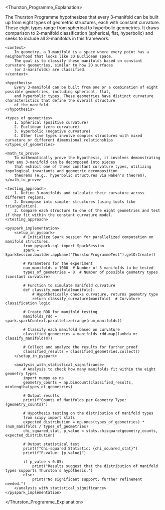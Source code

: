 <Thurston_Programme_Explanation>
    <summary>
        The Thurston Programme hypothesizes that every 3-manifold can be built up from eight types of geometric structures,
        each with constant curvature. These eight types range from spherical to hyperbolic geometries. It draws comparison
        to 2-manifold classification (spherical, flat, hyperbolic) and seeks to include all 3-manifolds in this framework.
    </summary>
    
    <context>
        In geometry, a 3-manifold is a space where every point has a neighborhood that looks like 3D Euclidean space. 
        The goal is to classify these manifolds based on constant curvature geometries, similar to how 2D surfaces 
        (or 2-manifolds) are classified.
    </context>
    
    <hypothesis>
        Every 3-manifold can be built from one or a combination of eight possible geometries, including spherical, flat,
        and hyperbolic types. These geometries have distinct curvature characteristics that define the overall structure
        of the manifold.
    </hypothesis>
    
    <types_of_geometries>
        1. Spherical (positive curvature)
        2. Euclidean (zero curvature)
        3. Hyperbolic (negative curvature)
        4. Other five types involve complex structures with mixed curvature or different dimensional relationships.
    </types_of_geometries>

    <math_to_prove>
        To mathematically prove the hypothesis, it involves demonstrating that any 3-manifold can be decomposed into pieces
        that exhibit one of these constant curvature types, utilizing topological invariants and geometric decomposition 
        theorems (e.g., hyperbolic structures via Haken's theorem).
    </math_to_prove>

    <testing_approach>
        1. Define 3-manifolds and calculate their curvature across different regions.
        2. Decompose into simpler structures (using tools like triangulation).
        3. Compare each structure to one of the eight geometries and test if they fit within the constant curvature model.
    </testing_approach>
    
    <pyspark_implementation>
        <setup_in_pyspark>
            # Initialize Spark session for parallelized computation on manifold structures.
            from pyspark.sql import SparkSession
            spark = SparkSession.builder.appName("ThurstonProgrammeTest").getOrCreate()

            # Parameters for the experiment
            num_manifolds = 1000  # Number of 3-manifolds to be tested
            types_of_geometries = 8  # Number of possible geometry types (constant curvature)

            # Function to simulate manifold curvature
            def classify_manifold(manifold):
                # Hypothetically checks curvature, returns geometry type
                return classify_curvature(manifold)  # Curvature classification logic

            # Create RDD for manifold testing
            manifolds_rdd = spark.sparkContext.parallelize(range(num_manifolds))

            # Classify each manifold based on curvature
            classified_geometries = manifolds_rdd.map(lambda m: classify_manifold(m))

            # Collect and analyze the results for further proof
            classified_results = classified_geometries.collect()
        </setup_in_pyspark>
        
        <analysis_with_statistical_significance>
            # Analysis to check how many manifolds fit within the eight geometry types
            import numpy as np
            geometry_counts = np.bincount(classified_results, minlength=types_of_geometries)
            
            # Output results
            print(f"Counts of Manifolds per Geometry Type: {geometry_counts}")
            
            # Hypothesis testing on the distribution of manifold types
            from scipy import stats
            expected_distribution = np.ones(types_of_geometries) * (num_manifolds / types_of_geometries)
            chi_squared_stat, p_value = stats.chisquare(geometry_counts, expected_distribution)
            
            # Output statistical test
            print(f"Chi-squared Statistic: {chi_squared_stat}")
            print(f"P-value: {p_value}")
            
            if p_value < 0.05:
                print("Results suggest that the distribution of manifold types supports Thurston's hypothesis.")
            else:
                print("No significant support; further refinement needed.")
        </analysis_with_statistical_significance>
    </pyspark_implementation>

</Thurston_Programme_Explanation>
